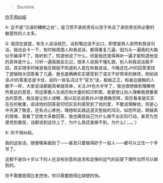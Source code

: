 > Backlink: 

[你不用纠结](https://www.zhihu.com/pin/1404583572775239680)

A: 这不是“汉语的糟糕之处”，是习惯不承担责任以至于失去了承担责任所必要的敏感性的人太多。

Q: 我现在就是，和生人说话结巴，话到嘴边说不出口，即使是熟人突然和我说句话，我也会卡一下，有时候周围人和我说话，都得重复几遍，因为头一遍我的大脑似乎编译不了，我听到了，知道他说了什么，但是我还是得再听一遍才能知道他说的具体是什么，只听一遍我就会忘记，很多人说我不懂礼貌，别人和我说话我不回，其实很多时候是我压根就不知道别人是在和我说话，今晚还在JH的回答里找了逻辑相关回答看了几遍，我也是确确实实感受到了语文不好带来的麻烦，例如阅读JH的答案总是卡住，说的一些名词过于“官方”话，板板正正，和身边接触的人都不一样，大家说话都能简单就简单，关注JH也大半年了，我也很想做到理解他所表达的意思，但这需要人生阅历和大量的知识积累，我更想让别人理解我想要表达的意思，我总是让别人误解…我以前总说我对JH是偶像崇拜，现在看来是实实在在的敬重，阅读他的回答是切切实实的感受到了他的爱，不敢说理解他，但是心中充满了敬意，还有点心疼他，理想和实践这道天堑般的鸿沟，如您所说，跨越真的很难，我看了您绝大多数回答，我也痛恨自己为什么做不出实际行动，甚至为您感觉到委屈，话都说到这份上了，为什么我还是做不到，为什么(´;︵;\`) 

A: 你不用纠结。  
  
我的这些话，随便哪条做到了——甚至只要做得好于一般人——都可以立住一个字号了。  
  
这都不是四十岁以下的人在没有刻意的追求和足够的运气的前提下理所当然可以做到的。  
  
你不需要跑得比老虎快，你只需要跑得比隔壁的快。